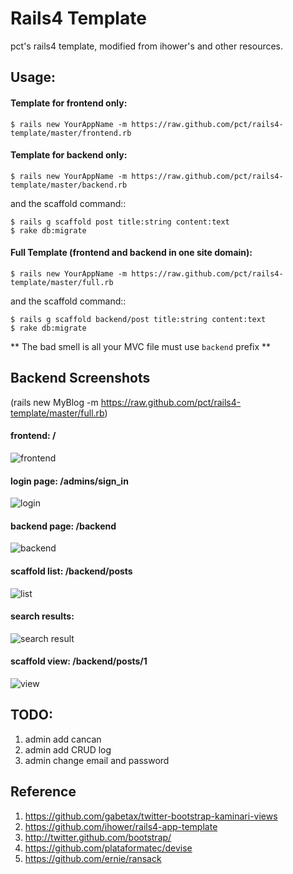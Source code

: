 # Rails4 Template

pct's rails4 template, modified from ihower's and other resources.

## Usage:

#### Template for frontend only:
    $ rails new YourAppName -m https://raw.github.com/pct/rails4-template/master/frontend.rb

#### Template for backend only:
    $ rails new YourAppName -m https://raw.github.com/pct/rails4-template/master/backend.rb
    
and the scaffold command::

    $ rails g scaffold post title:string content:text
    $ rake db:migrate

#### Full Template (frontend and backend in one site domain):

    $ rails new YourAppName -m https://raw.github.com/pct/rails4-template/master/full.rb

and the scaffold command::

    $ rails g scaffold backend/post title:string content:text
    $ rake db:migrate

** The bad smell is all your MVC file must use `backend` prefix **


## Backend Screenshots

(rails new MyBlog -m https://raw.github.com/pct/rails4-template/master/full.rb)

#### frontend: /
![frontend](https://raw.github.com/pct/rails4-template/master/screenshots/frontend.png)

#### login page: /admins/sign_in 
![login](https://raw.github.com/pct/rails4-template/master/screenshots/login.png)

#### backend page: /backend
![backend](https://raw.github.com/pct/rails4-template/master/screenshots/login_success.png)

#### scaffold list: /backend/posts
![list](https://raw.github.com/pct/rails4-template/master/screenshots/list.png)

#### search results:
![search result](https://raw.github.com/pct/rails4-template/master/screenshots/filter.png)

#### scaffold view: /backend/posts/1
![view](https://raw.github.com/pct/rails4-template/master/screenshots/view.png)


## TODO:

1. admin add cancan
2. admin add CRUD log
3. admin change email and password

## Reference

1. https://github.com/gabetax/twitter-bootstrap-kaminari-views
2. https://github.com/ihower/rails4-app-template
3. http://twitter.github.com/bootstrap/
4. https://github.com/plataformatec/devise
5. https://github.com/ernie/ransack
